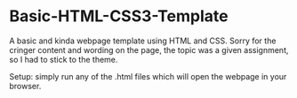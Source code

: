 # Basic-HTML-CSS3-Template

A basic and kinda webpage template using HTML and CSS.
Sorry for the cringer content and wording on the page, the topic was a given assignment, so I had to stick to the theme.

Setup: simply run any of the .html files which will open the webpage in your browser.
